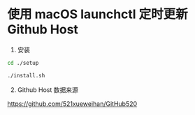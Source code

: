# 使用 macOS launchctl 定时更新 Github Host

1. 安装
```bash
cd ./setup

./install.sh
```

2. Github Host 数据来源

https://github.com/521xueweihan/GitHub520
